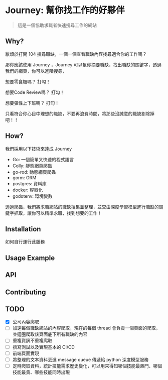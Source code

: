 # Journey: 幫你找工作的好夥伴

> 這是一個協助求職者快速搜尋工作的網站

## Why?

厭煩於打開 104 搜尋職缺，一個一個查看職缺內容找尋適合你的工作嗎？

那你應該使用 Journey ，Journey 可以幫你摘要職缺，找出職缺的關鍵字，透過我們的網頁，你可以進階搜尋，

想要零食櫃嗎？ 打勾！

想要Code Review嗎？ 打勾！

想要彈性上下班嗎？ 打勾！

只看符合你心目中理想的職缺，不要再浪費時間，將那些沒誠意的職缺剔除掉吧！！

## How?

我們採用以下技術來達成 Journey

- Go: 一個簡單又快速的程式語言
- Colly: 靜態網頁爬蟲
- go-rod: 動態網頁爬蟲
- gorm: ORM
- postgres: 資料庫
- docker: 容器化
- godotenv: 環境變數

透過爬蟲，我們將求職網站的職缺搜集並整理，並交由深度學習模型進行職缺的關鍵字抓取，讓你可以精準求職，找到想要的工作！

## Installation

如何自行運行此服務

## Usage Example

## API

## Contributing

## TODO

- [x] 公司內容爬取
- [ ] 加速每個職缺網站的內容爬取，現在的每個 thread 會負責一個頁面的爬取，並迴圈爬取該頁面底下所有職缺的內容
- [ ] 重複資訊不重複爬取
- [ ] 撰寫測試以及實現基本的 CI/CD
- [ ] 前端頁面實現
- [ ] 將整理的文本資料丟進 message queue 傳遞給 python 深度模型服務
- [ ] 定時爬取資料，統計技能需求歷史變化，可以用來得知哪個技能最熱門、哪個技能最貴、哪些技能同時出現
